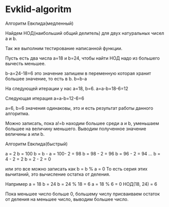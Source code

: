 # Evklid-algoritm

Алгоритм Евклида(медленный)

Найдем НОД(наибольший общий делитель) для двух натуральных чисел a и b.

Так же выполним тестирование написанной функции.

Пусть есть два числа a=18 и b=24, чтобы найти НОД надо из большего вычесть меньшее.

b-a=24-18=6 это значение запишем в переменную которая хранит большее значение,
то есть в b. b=b-a

На следующей итерации у нас a=18, b=6.
a=a-b=18-6=12

Следующая итерация
a=a-b=12-6=6

a=6, b=6 значения одинаковы, это и есть результат работы данного алгоритма.

Можно записать, пока a!=b
находим большее среди a и b, уменьшаем большее на величину меньшего. 
Выводим полученное значение величины a или b.


Алгоритм Евклида(быстрый)

a = 2
b = 100
b = b - a = 100- 2 = 98
b = 98 - 2 = 96
b = 96 - 2 = 94
...
b = 4 - 2 = 2
b = 2 - 2 = 0

или это все можно записать как b = b % a = 0 
То есть серия этих вычитаний, это вычисление остатка от деления.

Например a = 18 b = 24
b = 24 % 18 = 6
a = 18 % 6 = 0
НОД(18, 24) = 6

Пока меньшее число больше 0, большему числу присваиваем остаток от деления на меньшее число, выводим большее число.

